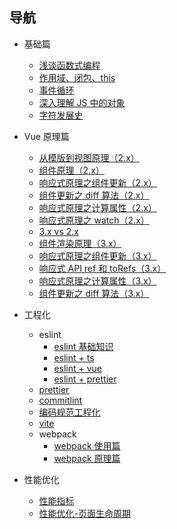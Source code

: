## 导航

- 基础篇

  - [浅谈函数式编程](/basics/functional-program.html)
  - [作用域、闭包、this](/basics/scope.html)
  - [事件循环](/basics/event-loop.html)
  - [深入理解 JS 中的对象](/basics/deeply-understand-the-obj.html)
  - [字符发展史](/basics/char-history.html)

- Vue 原理篇

  - [从模版到视图原理（2.x）](/vue/template-to-dom-2.x.html)
  - [组件原理（2.x）](/vue/component-2.x.html)
  - [响应式原理之组件更新（2.x）](/vue/reactive-component-update.html)
  - [组件更新之 diff 算法（2.x）](/vue/reactive-diff.html)
  - [响应式原理之计算属性（2.x）](/vue/reactive-computed.html)
  - [响应式原理之 watch（2.x）](/vue/reactive-watch.html)
  - [3.x vs 2.x](/vue/2.x-to-3.x-optimize.html)
  - [组件渲染原理（3.x）](/vue/template-to-dom-3.x.html)
  - [响应式原理之组件更新（3.x）](/vue/reactive-component-update-3.x.html)
  - [响应式 API ref 和 toRefs（3.x）](/vue/reactive-api.html)
  - [响应式原理之计算属性（3.x）](/vue/reactive-computed-3.x.html)
  - [组件更新之 diff 算法（3.x）](/vue/component-update-diff-3.x.html)

- 工程化

  - eslint
    - [eslint 基础知识](/engineering/eslint.html)
    - [eslint + ts](/engineering/eslint-ts.html)
    - [eslint + vue](/engineering/eslint-vue.html)
    - [eslint + prettier](/engineering/eslint-prettier.html)
  - [prettier](/engineering/prettier.html)
  - [commitlint](/engineering/commitlint.html)
  - [编码规范工程化](/engineering/code-standard.html)
  - [vite](/engineering/vite.html)
  - webpack
    - [webpack 使用篇](/engineering/webpack-use.html)
    - [webpack 原理篇](/engineering/webpack-sourcecode.html)

- 性能优化
  - [性能指标](/perf/performance-index.html)
  - [性能优化-页面生命周期](/perf/page-lifecycle.html)
